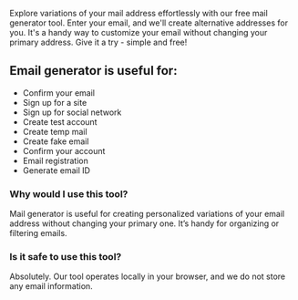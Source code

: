 

Explore variations of your mail address effortlessly with our free mail generator tool. Enter your email, and we'll create alternative addresses for you. It's a handy way to customize your email without changing your primary address. Give it a try - simple and free!

## Email generator is useful for:

+ Confirm your email
+ Sign up for a site
+ Sign up for social network
+ Сreate test account
+ Create temp mail
+ Create fake email
+ Confirm your account
+ Email registration
+ Generate email ID




### Why would I use this tool?
Mail generator is useful for creating personalized variations of your email address without changing your primary one. It’s handy for organizing or filtering emails.

### Is it safe to use this tool?
Absolutely. Our tool operates locally in your browser, and we do not store any email information.
